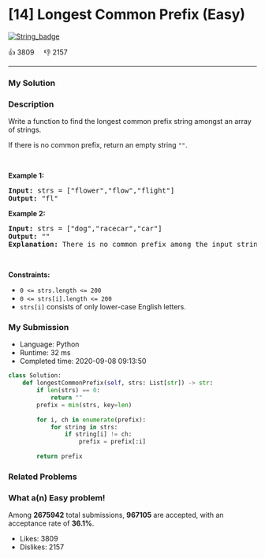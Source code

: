 # [14] Longest Common Prefix (Easy)

[![String_badge](https://img.shields.io/badge/topic-String-green.svg)](https://leetcode.com/problems/longest-common-prefix/) 

:+1: 3809 &nbsp; &nbsp; :thumbsdown: 2157

---

### My Solution


### Description
<p>Write a function to find the longest common prefix string amongst an array of strings.</p>

<p>If there is no common prefix, return an empty string <code>&quot;&quot;</code>.</p>

<p>&nbsp;</p>
<p><strong>Example 1:</strong></p>

<pre>
<strong>Input:</strong> strs = [&quot;flower&quot;,&quot;flow&quot;,&quot;flight&quot;]
<strong>Output:</strong> &quot;fl&quot;
</pre>

<p><strong>Example 2:</strong></p>

<pre>
<strong>Input:</strong> strs = [&quot;dog&quot;,&quot;racecar&quot;,&quot;car&quot;]
<strong>Output:</strong> &quot;&quot;
<strong>Explanation:</strong> There is no common prefix among the input strings.
</pre>

<p>&nbsp;</p>
<p><strong>Constraints:</strong></p>

<ul>
	<li><code>0 &lt;= strs.length &lt;= 200</code></li>
	<li><code>0 &lt;= strs[i].length &lt;= 200</code></li>
	<li><code>strs[i]</code> consists of only lower-case English letters.</li>
</ul>



### My Submission

- Language: Python
- Runtime: 32 ms
- Completed time: 2020-09-08 09:13:50

```Python
class Solution:
    def longestCommonPrefix(self, strs: List[str]) -> str:
        if len(strs) == 0:
            return ""
        prefix = min(strs, key=len)
        
        for i, ch in enumerate(prefix):
            for string in strs:
                if string[i] != ch:
                    prefix = prefix[:i]
                
        return prefix
```


### Related Problems




### What a(n) Easy problem!
Among **2675942** total submissions, **967105** are accepted, with an acceptance rate of **36.1%**. <br>

- Likes: 3809
- Dislikes: 2157

